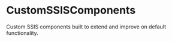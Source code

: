CustomSSISComponents
====================

Custom SSIS components built to extend and improve on default functionality.
